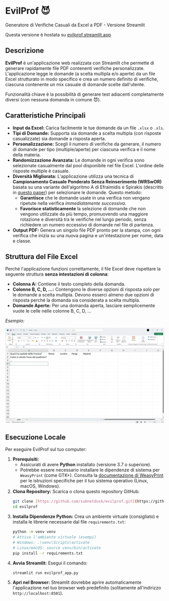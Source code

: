 # EvilProf 😈

Generatore di Verifiche Casuali da Excel a PDF - Versione Streamlit

Questa versione è hostata su [evilprof.streamlit.app](https://evilprof.streamlit.app/)

## Descrizione

**EvilProf** è un'applicazione web realizzata con Streamlit che permette di generare rapidamente file PDF contenenti verifiche personalizzate. L'applicazione legge le domande (a scelta multipla e/o aperte) da un file Excel strutturato in modo specifico e crea un numero definito di verifiche, ciascuna contenente un mix casuale di domande scelte dall'utente.

Funzionalità chiave è la possibilità di generare test adiacenti completamente diversi (con nessuna domanda in comune 😈).

## Caratteristiche Principali

* **Input da Excel:** Carica facilmente le tue domande da un file `.xlsx` o `.xls`.
* **Tipi di Domande:** Supporta sia domande a scelta multipla (con risposte casualizzate) sia domande a risposta aperta.
* **Personalizzazione:** Scegli il numero di verifiche da generare, il numero di domande per tipo (multiple/aperte) per ciascuna verifica e il nome della materia.
* **Randomizzazione Avanzata:** Le domande in ogni verifica sono selezionate casualmente dal pool disponibile nel file Excel. L'ordine delle risposte multiple è casuale.
* **Diversità Migliorata:** L'applicazione utilizza una tecnica di **Campionamento Casuale Ponderato Senza Reinserimento (WRSwOR)** basata su una variante dell'algoritmo A di Efraimidis e Spirakis (descritto in [questo paper](https://ethz.ch/content/dam/ethz/special-interest/baug/ivt/ivt-dam/vpl/reports/1101-1200/ab1141.pdf)) per selezionare le domande. Questo metodo:
    * **Garantisce** che le domande usate in una verifica non vengano ripetute nella verifica *immediatamente successiva*.
    * **Favorisce statisticamente** la selezione di domande che non vengono utilizzate da più tempo, promuovendo una maggiore rotazione e diversità tra le verifiche nel lungo periodo, senza richiedere un numero eccessivo di domande nel file di partenza.
* **Output PDF:** Genera un singolo file PDF pronto per la stampa, con ogni verifica che inizia su una nuova pagina e un'intestazione per nome, data e classe.

## Struttura del File Excel

Perché l'applicazione funzioni correttamente, il file Excel deve rispettare la seguente struttura **senza intestazioni di colonna**:

* **Colonna A:** Contiene il testo completo della domanda.
* **Colonne B, C, D, ...:** Contengono le diverse opzioni di risposta *solo* per le domande a scelta multipla. Devono esserci almeno due opzioni di risposta perché la domanda sia considerata a scelta multipla.
* **Domande Aperte:** Per una domanda aperta, lasciare semplicemente vuote le celle nelle colonne B, C, D, ...

*Esempio:*

![Esempio struttura file Excel](excel_example.jpg)

## Esecuzione Locale

Per eseguire EvilProf sul tuo computer:

1.  **Prerequisiti:**
    * Assicurati di avere **Python** installato (versione 3.7 o superiore).
    * Potrebbe essere necessario installare le dipendenze di sistema per `WeasyPrint` (come GTK+). Consulta la [documentazione di WeasyPrint](https://doc.courtbouillon.org/weasyprint/stable/install.html) per le istruzioni specifiche per il tuo sistema operativo (Linux, macOS, Windows).
2.  **Clona Repository:** Scarica o clona questo repository GitHub:
    ```bash
    git clone [https://github.com/subnetdusk/evilprof.git](https://github.com/subnetdusk/evilprof.git)
    cd evilprof
    ```
3.  **Installa Dipendenze Python:** Crea un ambiente virtuale (consigliato) e installa le librerie necessarie dal file `requirements.txt`:
    ```bash
    python -m venv venv
    # Attiva l'ambiente virtuale (esempi)
    # Windows: .\venv\Scripts\activate
    # Linux/macOS: source venv/bin/activate
    pip install -r requirements.txt
    ```
4.  **Avvia Streamlit:** Esegui il comando:
    ```bash
    streamlit run evilprof_app.py
    ```
5.  **Apri nel Browser:** Streamlit dovrebbe aprire automaticamente l'applicazione nel tuo browser web predefinito (solitamente all'indirizzo `http://localhost:8501`).

